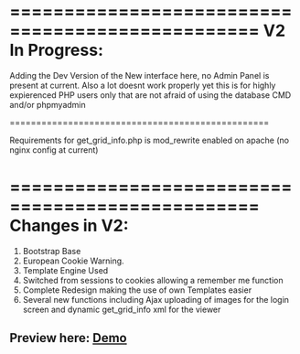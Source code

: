 =================================================
V2 In Progress:
=================================================

Adding the Dev Version of the New interface here, no Admin Panel is present at current.
Also a lot doesnt work properly yet this is for highly expierenced PHP users only that are not afraid of using the database CMD and/or phpmyadmin

=================================================

Requirements for get_grid_info.php is mod_rewrite enabled on apache (no nginx config at current)

=================================================
Changes in V2:
=================================================
1. Bootstrap Base
2. European Cookie Warning.
3. Template Engine Used
4. Switched from sessions to cookies allowing a remember me function
5. Complete Redesign making the use of own Templates easier
6. Several new functions including Ajax uploading of images for the login screen and dynamic get_grid_info xml for the viewer

Preview here: [Demo](http://thunderlife.top/)
-------------------------------------------------
